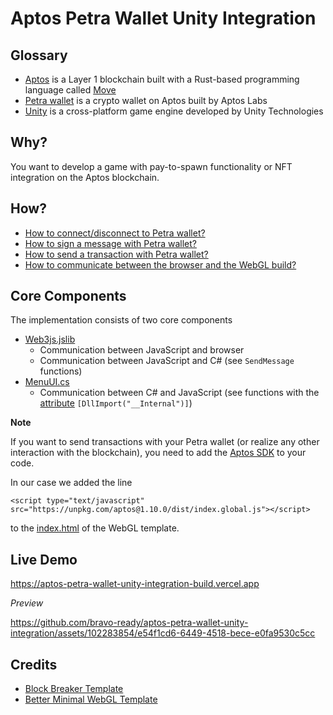 # Aptos Petra Wallet Unity Integration

## Glossary

- [Aptos](https://aptoslabs.com/) is a Layer 1 blockchain built with a Rust-based programming language called [Move](https://github.com/move-language/move)
- [Petra wallet](https://petra.app/) is a crypto wallet on Aptos built by Aptos Labs
- [Unity](https://unity.com) is a cross-platform game engine developed by Unity Technologies

## Why?

You want to develop a game with pay-to-spawn functionality or NFT integration on the Aptos blockchain.

## How?

- [How to connect/disconnect to Petra wallet?](https://petra.app/docs/connect-to-petra)
- [How to sign a message with Petra wallet?](https://petra.app/docs/signing-a-message)
- [How to send a transaction with Petra wallet?](https://petra.app/docs/sending-a-transaction)
- [How to communicate between the browser and the WebGL build?](https://docs.unity3d.com/Manual/webgl-interactingwithbrowserscripting.html)

## Core Components

The implementation consists of two core components

- [Web3js.jslib](/Assets/Plugins/Web3js.jslib)
    - Communication between JavaScript and browser
    - Communication between JavaScript and C# (see `SendMessage` functions)
- [MenuUI.cs](/Assets/BlockBreakerTemplate/Scripts/MenuUI.cs)
    - Communication between C# and JavaScript (see functions with the [attribute](https://docs.unity3d.com/Manual/Attributes.html) `[DllImport("__Internal")]`)

**Note**

If you want to send transactions with your Petra wallet (or realize any other interaction with the blockchain), you need to add the [Aptos SDK](https://aptos.dev/sdks/index/) to your code.

In our case we added the line

```
<script type="text/javascript" src="https://unpkg.com/aptos@1.10.0/dist/index.global.js"></script>
```
to the [index.html](/Assets/WebGLTemplates/BetterMinimal/index.html) of the WebGL template.

## Live Demo

https://aptos-petra-wallet-unity-integration-build.vercel.app

*Preview*

https://github.com/bravo-ready/aptos-petra-wallet-unity-integration/assets/102283854/e54f1cd6-6449-4518-bece-e0fa9530c5cc

## Credits

- [Block Breaker Template](https://assetstore.unity.com/packages/templates/packs/block-breaker-template-63173)
- [Better Minimal WebGL Template](https://seansleblanc.itch.io/better-minimal-webgl-template)
